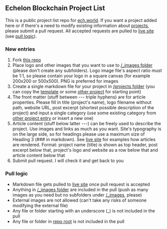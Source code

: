 ## Echelon Blockchain Project List

This is a public project list repo for [ech.world](https://ech.world/). If you want a project added here or if there's a need to modify existing information about [projects](/projects/), please submit a pull request. All accepted requests are pulled to [live site](https://ech.world/projects/) (see [pull logic](#pull-logic)).

### New entries

1. Fork [this repo](../../)
2. Place logo and other images that you want to use to [/\_images folder](/_images/) (please don't create any subfolders). Logo image file's aspect ratio must be 1:1, so please contain your logo in a square canvas (for example 200x200 or 500x500). PNG is preferred for images
3. Create a single markdown file for your project in [/projects folder](/projects/) (you can copy the [template](/projects/_template.md) or some [other project](/projects/) for starting point)
4. The front matter (stuff between --- triple hyphens) are for article properties. Please fill in title (project's name), logo filename without path, website URL, post excerpt (shortest possible description of the project) and input a single category (use some existing category from [other project entry](/projects/) or insert a new one)
5. Article content (stuff below latter ---) can be freely used to describe the project. Use images and links as much as you want. Site's typography is on the large side, so for headings please use a maximum size of Heading 3 (\#\#\# in markdown). See [live site](https://ech.world/projects/) for examples how articles are rendered. Format: project name (title) is shown as top header, post excerpt below that, project's logo and website as a row below that and article content below that
6. Submit pull request. I will check it and get back to you

### Pull logic
* Markdown file gets pulled to [live site](https://ech.world/projects/) once pull request is accepted
* Anything in [/\_images folder](/_images/) are included in the pull (push as many images as you need but no subfolders under [/\_images](/_images/), please)
* External images are not allowed (can't take any risks of someone modifying the external file)
* Any file or folder starting with an underscore (\_) is not included in the pull
* Any file or folder in [repo root](../../) is not included in the pull

